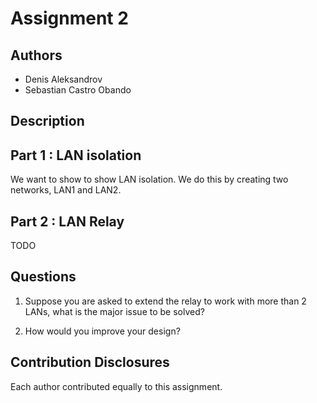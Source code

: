 # Assignment 2

## Authors
- Denis Aleksandrov
- Sebastian Castro Obando

## Description


## Part 1 : LAN isolation
We want to show to show LAN isolation. We do this by creating two networks, LAN1 and LAN2. 

## Part 2 : LAN Relay
TODO

## Questions 
1. Suppose you are asked to extend the relay to work with more than 2 LANs, what is the major issue
to be solved? 

2. How would you improve your design?

## Contribution Disclosures
Each author contributed equally to this assignment. 